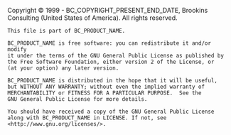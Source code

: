 ﻿Copyright © 1999 - BC_COPYRIGHT_PRESENT_END_DATE, Brookins Consulting (United States of America). All rights reserved.

    This file is part of BC_PRODUCT_NAME.

    BC_PRODUCT_NAME is free software: you can redistribute it and/or modify
    it under the terms of the GNU General Public License as published by
    the Free Software Foundation, either version 2 of the License, or
    (at your option) any later version.

    BC_PRODUCT_NAME is distributed in the hope that it will be useful,
    but WITHOUT ANY WARRANTY; without even the implied warranty of
    MERCHANTABILITY or FITNESS FOR A PARTICULAR PURPOSE.  See the
    GNU General Public License for more details.

    You should have received a copy of the GNU General Public License
    along with BC_PRODUCT_NAME in LICENSE. If not, see <http://www.gnu.org/licenses/>.
